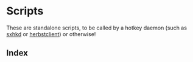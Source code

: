# Scripts

These are standalone scripts, to be called by a hotkey daemon (such as [sxhkd](https://github.com/baskerville/sxhkd) or [herbstclient](https://github.com/herbstluftwm/herbstluftwm)) or otherwise!

## Index
